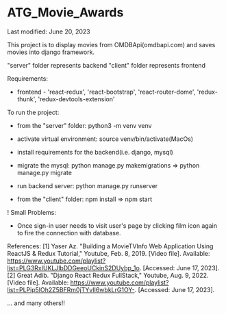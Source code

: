 # ATG_Movie_Awards
Last modified: June 20, 2023 

This project is to display movies from OMDBApi(omdbapi.com) and saves movies into django framework. 

"server" folder represents backend 
"client" folder represents frontend 

Requirements: 
* frontend - 'react-redux', 'react-bootstrap', 'react-router-dome', 'redux-thunk', 'redux-devtools-extension'

To run the project: 
* from the "server" folder: python3 -m venv venv 
* activate virtual environment: source venv/bin/activate(MacOs) 
* install requirements for the backend(i.e. django, mysql)
* migrate the mysql: python manage.py makemigrations => python manage.py migrate 
* run backend server: python manage.py runserver

* from the "client" folder: npm install => npm start 

! Small Problems: 
* Once sign-in user needs to visit user's page by clicking film icon again to fire the connection with database. 

References: 
[1] Yaser Az. "Building a MovieTVInfo Web Application Using ReactJS & Redux Tutorial," Youtube, Feb. 8, 2019. [Video file]. Available: https://www.youtube.com/playlist?list=PLG3RxIUKLJlbDDGeeoUCkinS2DUybp_1o. [Accessed: June 17, 2023].
[2] Great Adib. "Django React Redux FullStack," Youtube, Aug. 9, 2022. [Video file]. Available: https://www.youtube.com/playlist?list=PLPip5lOh2Z5BFRm0jTYvlI6wbkLrG1OY-. [Accessed: June 17, 2023].

... and many others!! 